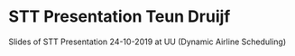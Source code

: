 # STT Presentation Teun Druijf
Slides of STT Presentation 24-10-2019 at UU (Dynamic Airline Scheduling)
